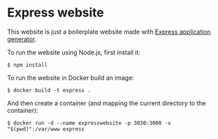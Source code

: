 # Express website

This website is just a boilerplate website made with [Express application generator](https://expressjs.com/en/starter/generator.html).

To run the website using Node.js, first install it:
```
$ npm install
```
To run the website in Docker build an image:
```
$ docker build -t express .
```
And then create a container (and mapping the current directory to the container):
```
$ docker run -d --name expresswebsite -p 3030:3000 -v "$(pwd)":/var/www express
```